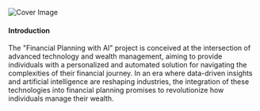![Cover Image](https://github.com/Samitha10/Financial-Planning-with-AI/assets/145892250/933b927e-e0e0-4372-b7f8-a5cd40d7573c)

#### **Introduction**

The "Financial Planning with AI" project is conceived at the intersection of advanced technology and wealth management, aiming to provide individuals with a personalized and automated solution for navigating the complexities of their financial journey. In an era where data-driven insights and artificial intelligence are reshaping industries, the integration of these technologies into financial planning promises to revolutionize how individuals manage their wealth.
